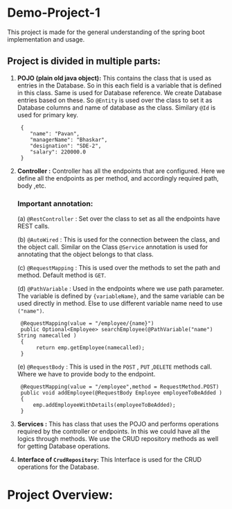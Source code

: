 # Demo-Project-1

This project is made for the general understanding of the spring boot implementation and usage.

## Project is divided in multiple parts:
1. <b>POJO (plain old java object):</b> This contains the class that is used as entries in the Database.
    So in this each field is a variable that is defined in this class. Same is used for Database reference.
   We create Database entries based on these. So ``@Entity`` is used over the class to set it as
   Database columns and name of database as the class. Similary ``@Id`` is used for primary key.
   
        {
           "name": "Pavan",
           "managerName": "Bhaskar",
           "designation": "SDE-2",
           "salary": 220000.0
        }

2. <b>Controller :</b> Controller has all the endpoints that are configured. Here we define all the endpoints
as per method, and accordingly required path, body ,etc.
   
    ### Important annotation:
    
    (a) ``@RestController`` : Set over the class to set as all the endpoints have REST calls.
    
    (b) ``@AutoWired`` : This is used for the connection between the class, and the object call. Similar on the 
    Class ``@Service`` annotation is used for annotating that the object belongs to that class.
    
    (c) ``@RequestMapping`` : This is used over the methods to set the path and method. Default method is ``GET``.
    
    (d) ``@PathVariable`` : Used in the endpoints where we use path parameter. The variable is defined by ``{variableName}``, and the same
    variable can be used directly in method. Else to use different variable name need to use ``("name")``.
    
        @RequestMapping(value = "/employee/{name}")
        public Optional<Employee> searchEmployee(@PathVariable("name") String namecalled )
        {
             return emp.getEmployee(namecalled);
        }
    
    (e) ``@RequestBody`` : This is used in the ``POST`` , ``PUT`` ,``DELETE`` methods call. Where we have to provide 
    body to the endpoint. 
    
        @RequestMapping(value = "/employee",method = RequestMethod.POST)
        public void addEmployee(@RequestBody Employee employeeToBeAdded )
        {
            emp.addEmployeeWithDetails(employeeToBeAdded);
        }
3. <b>Services :</b> This has class that uses the POJO and performs operations required by the controller or endpoints.
In this we could have all the logics through methods. We use the CRUD repository methods as well for getting Database operations.
   

4. <b>Interface of  ``CrudRepository``:</b> This Interface is used for the CRUD operations for the Database.


# Project Overview:

